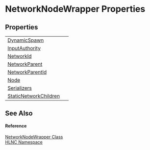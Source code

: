 # NetworkNodeWrapper Properties




## Properties
<table>
<tr>
<td><a href="P_HLNC_NetworkNodeWrapper_DynamicSpawn">DynamicSpawn</a></td>
<td> </td></tr>
<tr>
<td><a href="P_HLNC_NetworkNodeWrapper_InputAuthority">InputAuthority</a></td>
<td> </td></tr>
<tr>
<td><a href="P_HLNC_NetworkNodeWrapper_NetworkId">NetworkId</a></td>
<td> </td></tr>
<tr>
<td><a href="P_HLNC_NetworkNodeWrapper_NetworkParent">NetworkParent</a></td>
<td> </td></tr>
<tr>
<td><a href="P_HLNC_NetworkNodeWrapper_NetworkParentId">NetworkParentId</a></td>
<td> </td></tr>
<tr>
<td><a href="P_HLNC_NetworkNodeWrapper_Node">Node</a></td>
<td> </td></tr>
<tr>
<td><a href="P_HLNC_NetworkNodeWrapper_Serializers">Serializers</a></td>
<td> </td></tr>
<tr>
<td><a href="P_HLNC_NetworkNodeWrapper_StaticNetworkChildren">StaticNetworkChildren</a></td>
<td> </td></tr>
</table>

## See Also


#### Reference
<a href="T_HLNC_NetworkNodeWrapper">NetworkNodeWrapper Class</a>  
<a href="N_HLNC">HLNC Namespace</a>  
